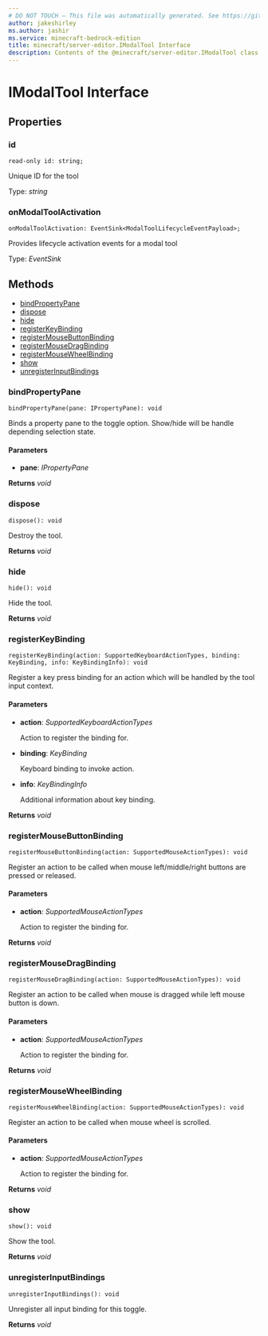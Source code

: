 ```yaml
---
# DO NOT TOUCH — This file was automatically generated. See https://github.com/mojang/minecraftapidocsgenerator to modify descriptions, examples, etc.
author: jakeshirley
ms.author: jashir
ms.service: minecraft-bedrock-edition
title: minecraft/server-editor.IModalTool Interface
description: Contents of the @minecraft/server-editor.IModalTool class.
---
```

# IModalTool Interface

## Properties

### **id**
`read-only id: string;`

Unique ID for the tool

Type: *string*

### **onModalToolActivation**
`onModalToolActivation: EventSink<ModalToolLifecycleEventPayload>;`

Provides lifecycle activation events for a modal tool

Type: *EventSink<ModalToolLifecycleEventPayload>*

## Methods
- [bindPropertyPane](#bindpropertypane)
- [dispose](#dispose)
- [hide](#hide)
- [registerKeyBinding](#registerkeybinding)
- [registerMouseButtonBinding](#registermousebuttonbinding)
- [registerMouseDragBinding](#registermousedragbinding)
- [registerMouseWheelBinding](#registermousewheelbinding)
- [show](#show)
- [unregisterInputBindings](#unregisterinputbindings)

### **bindPropertyPane**
`
bindPropertyPane(pane: IPropertyPane): void
`

Binds a property pane to the toggle option. Show/hide will be handle depending selection state.

#### **Parameters**
- **pane**: *IPropertyPane*

**Returns** *void*

### **dispose**
`
dispose(): void
`

Destroy the tool.

**Returns** *void*

### **hide**
`
hide(): void
`

Hide the tool.

**Returns** *void*

### **registerKeyBinding**
`
registerKeyBinding(action: SupportedKeyboardActionTypes, binding: KeyBinding, info: KeyBindingInfo): void
`

Register a key press binding for an action which will be handled by the tool input context.

#### **Parameters**
- **action**: *SupportedKeyboardActionTypes*
  
  Action to register the binding for.
- **binding**: *KeyBinding*
  
  Keyboard binding to invoke action.
- **info**: *KeyBindingInfo*
  
  Additional information about key binding.

**Returns** *void*

### **registerMouseButtonBinding**
`
registerMouseButtonBinding(action: SupportedMouseActionTypes): void
`

Register an action to be called when mouse left/middle/right buttons are pressed or released.

#### **Parameters**
- **action**: *SupportedMouseActionTypes*
  
  Action to register the binding for.

**Returns** *void*

### **registerMouseDragBinding**
`
registerMouseDragBinding(action: SupportedMouseActionTypes): void
`

Register an action to be called when mouse is dragged while left mouse button is down.

#### **Parameters**
- **action**: *SupportedMouseActionTypes*
  
  Action to register the binding for.

**Returns** *void*

### **registerMouseWheelBinding**
`
registerMouseWheelBinding(action: SupportedMouseActionTypes): void
`

Register an action to be called when mouse wheel is scrolled.

#### **Parameters**
- **action**: *SupportedMouseActionTypes*
  
  Action to register the binding for.

**Returns** *void*

### **show**
`
show(): void
`

Show the tool.

**Returns** *void*

### **unregisterInputBindings**
`
unregisterInputBindings(): void
`

Unregister all input binding for this toggle.

**Returns** *void*
